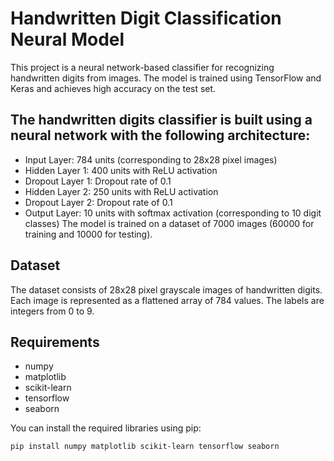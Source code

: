 # Handwritten Digit Classification Neural Model
This project is a neural network-based classifier for recognizing handwritten digits from images. The model is trained using TensorFlow and Keras and achieves high accuracy on the test set.
## The handwritten digits classifier is built using a neural network with the following architecture:
- Input Layer: 784 units (corresponding to 28x28 pixel images)
- Hidden Layer 1: 400 units with ReLU activation
- Dropout Layer 1: Dropout rate of 0.1
- Hidden Layer 2: 250 units with ReLU activation
- Dropout Layer 2: Dropout rate of 0.1
- Output Layer: 10 units with softmax activation (corresponding to 10 digit classes)
  The model is trained on a dataset of 7000 images (60000 for training and 10000 for testing).

## Dataset

The dataset consists of 28x28 pixel grayscale images of handwritten digits. Each image is represented as a flattened array of 784 values. The labels are integers from 0 to 9.

## Requirements

- numpy
- matplotlib
- scikit-learn
- tensorflow
- seaborn

You can install the required libraries using pip:
```bash
pip install numpy matplotlib scikit-learn tensorflow seaborn

```

